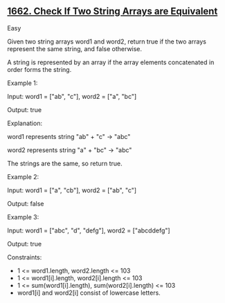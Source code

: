 ## [1662. Check If Two String Arrays are Equivalent](https://leetcode.com/problems/check-if-two-string-arrays-are-equivalent/)

Easy

Given two string arrays word1 and word2, return true if the two arrays represent the same string, and false otherwise.

A string is represented by an array if the array elements concatenated in order forms the string. 

Example 1:

Input: word1 = ["ab", "c"], word2 = ["a", "bc"]

Output: true

Explanation:

word1 represents string "ab" + "c" -> "abc"

word2 represents string "a" + "bc" -> "abc"

The strings are the same, so return true.

Example 2:

Input: word1 = ["a", "cb"], word2 = ["ab", "c"]

Output: false

Example 3:

Input: word1  = ["abc", "d", "defg"], word2 = ["abcddefg"]

Output: true

Constraints:

- 1 <= word1.length, word2.length <= 103
- 1 <= word1[i].length, word2[i].length <= 103
- 1 <= sum(word1[i].length), sum(word2[i].length) <= 103
- word1[i] and word2[i] consist of lowercase letters.